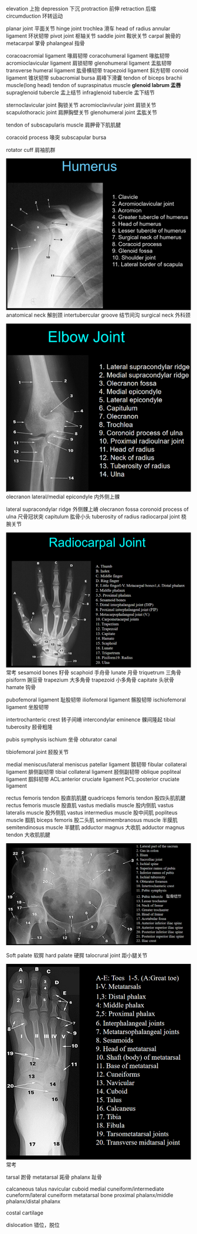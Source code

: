 elevation 上抬
depression 下沉
protraction 前伸
retraction 后缩
circumduction 环转运动

planar joint 平面关节
hinge joint 
trochlea 滑车
head of radius
annular ligament 环状韧带
pivot joint 枢轴关节
saddle joint 鞍状关节
carpal 腕骨的
metacarpal 掌骨
phalangeal 指骨

coracoacromial ligament 喙肩韧带
coracohumeral ligament 喙肱韧带
acromioclavicular ligament 肩锁韧带
glenohumeral ligament 盂肱韧带
transverse humeral ligament 肱骨横韧带
trapezoid ligament 斜方韧带
conoid ligament 锥状韧带
subacromial bursa 肩峰下滑囊
tendon of biceps brachii muscle(long head)
tendon of supraspinatus muscle
**glenoid labrum 盂唇**
supraglenoid tubercle 盂上结节
infraglenoid tubercle 盂下结节

sternoclavicular joint 胸锁关节
acromioclavivular joint 肩锁关节
scapulothoracic joint 肩胛胸壁关节
glenohumeral joint 盂肱关节

tendon of subscapularis muscle 肩胛骨下肌肌腱

coracoid process 喙突
subscapular bursa

rotator cuff 肩袖肌群

![](images/Snipaste_2024-03-11_10-16-12.png)
anatomical neck 解剖颈
intertubercular groove 结节间沟
surgical neck 外科颈

![](images/Snipaste_2024-03-11_10-17-53.png)
olecranon
lateral/medial epicondyle 内外侧上髁

lateral supracondylar ridge 外侧髁上嵴
olecranon fossa
coronoid process of ulna 尺骨冠状突
capitulum 肱骨小头
tuberosity of radius
radiocarpal joint 桡腕关节

![](images/Snipaste_2024-03-11_09-31-47.png)
常考
sesamoid bones 籽骨
scaphoid 手舟骨
lunate 月骨
triquetrum 三角骨
pisiform 豌豆骨
trapezium 大多角骨
trapezoid 小多角骨
capitate 头状骨
hamate 钩骨

pubofemoral ligament 耻股韧带
iliofemoral ligament 髂股韧带
ischiofemoral ligament 坐股韧带

intertrochanteric crest 转子间嵴
intercondylar eminence 髁间隆起
tibial tuberosity 胫骨粗隆

pubis symphysis
ischium 坐骨
obturator canal

tibiofemoral joint 胫股关节

medial meniscus/lateral meniscus
patellar ligament 髌韧带
fibular collateral ligament 腓侧副韧带
tibial collateral ligament 胫侧副韧带
oblique popliteal ligament 腘斜韧带
ACL:anterior cruciate ligament
PCL:posterior cruciate ligament

rectus femoris tendon 股直肌肌腱
quadriceps femoris tendon 股四头肌肌腱
rectus femoris muscle 股直肌
vastus medialis muscle 股内侧肌
vastus lateralis muscle 股外侧肌
vastus intermedius muscle 股中间肌
popliteus muscle 腘肌
biceps femoris 股二头肌
semimembranosus muscle 半膜肌
semitendinosus muscle 半腱肌
adductor magnus 大收肌
adductor magnus tendon 大收肌肌腱

![](images/Snipaste_2024-03-11_10-21-29.png)

Soft palate 软腭
hard palate 硬腭
talocrural joint 距小腿关节

![](images/Snipaste_2024-03-11_10-06-07.png)
常考

tarsal 跗骨
metatarsal 跖骨
phalanx 趾骨

calcaneous
talus
navicular
cuboid
medial cuneiform/intermediate cuneform/lateral cuneiform
metatarsal bone
proximal phalanx/middle phalanx/distal phalanx

costal cartilage

dislocation 错位，脱位